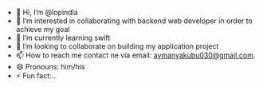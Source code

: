 - 👋 Hi, I’m @lopindla
- 👀 I’m interested in  collaborating with backend web developer in order to achieve my goal
- 🌱 I’m currently learning swift
- 💞️ I’m looking to collaborate on building my application project 
- 📫 How to reach me contact ne via email: aymanyakubu030@gmail.com.
- 😄 Pronouns: him/his
- ⚡ Fun fact:..

<!---
lopindla/lopindla is a ✨ special ✨ repository because its `README.md` (this file) appears on your GitHub profile.
You can click the Preview link to take a look at your changes.
--->
